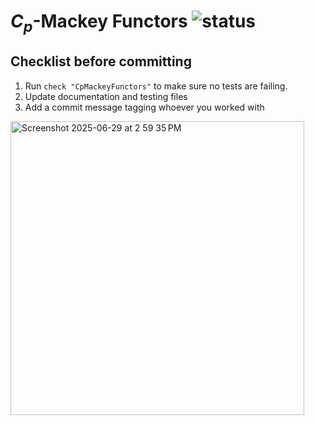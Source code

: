 # $C_p$-Mackey Functors ![status](https://github.com/Macaulay2/Workshop-2025-Madison/actions/workflows/tests.yml/badge.svg?branch=MackeyFunctors)

## Checklist before committing

1. Run `check "CpMackeyFunctors"` to make sure no tests are failing.
1. Update documentation and testing files
1. Add a commit message tagging whoever you worked with
<img width="470" alt="Screenshot 2025-06-29 at 2 59 35 PM" src="https://github.com/user-attachments/assets/d1f952c8-7b66-4b6f-8b83-d62ac1e405f1" />
